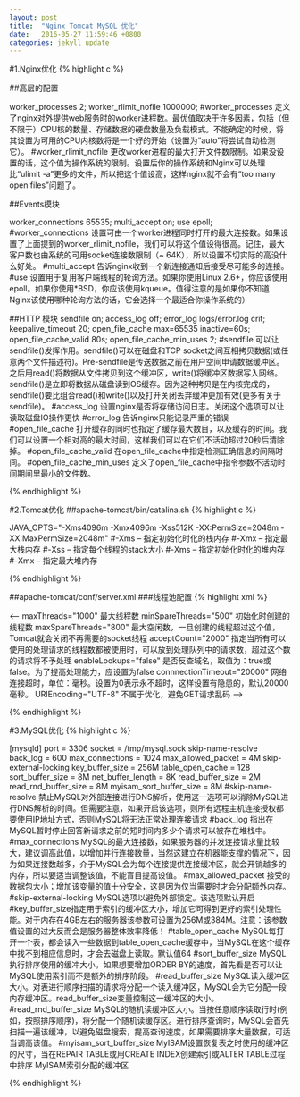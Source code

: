 ```yaml
---
layout: post
title:  "Nginx Tomcat MySQL 优化"
date:   2016-05-27 11:59:46 +0800
categories: jekyll update
---
```


#1.Nginx优化
{% highlight c %}

##高层的配置

worker_processes  2;
worker_rlimit_nofile 1000000;
#worker_processes 定义了nginx对外提供web服务时的worker进程数。最优值取决于许多因素，包括（但不限于）CPU核的数量、存储数据的硬盘数量及负载模式。不能确定的时候，将其设置为可用的CPU内核数将是一个好的开始（设置为“auto”将尝试自动检测它）。
#worker_rlimit_nofile 更改worker进程的最大打开文件数限制。如果没设置的话，这个值为操作系统的限制。设置后你的操作系统和Nginx可以处理比“ulimit -a”更多的文件，所以把这个值设高，这样nginx就不会有“too many open files”问题了。

##Events模块

worker_connections 65535; 
multi_accept on; 
use epoll; 
#worker_connections 设置可由一个worker进程同时打开的最大连接数。如果设置了上面提到的worker_rlimit_nofile，我们可以将这个值设得很高。记住，最大客户数也由系统的可用socket连接数限制（~ 64K），所以设置不切实际的高没什么好处。
#multi_accept 告诉nginx收到一个新连接通知后接受尽可能多的连接。
#use 设置用于复用客户端线程的轮询方法。如果你使用Linux 2.6+，你应该使用epoll。如果你使用*BSD，你应该使用kqueue。值得注意的是如果你不知道Nginx该使用哪种轮询方法的话，它会选择一个最适合你操作系统的）

##HTTP 模块
sendfile        on;
access_log 		off; 
error_log 		logs/error.log crit; 
keepalive_timeout  20; 
open_file_cache max=65535 inactive=60s; 
open_file_cache_valid 80s; 
open_file_cache_min_uses 2; 
#sendfile 可以让sendfile()发挥作用。sendfile()可以在磁盘和TCP socket之间互相拷贝数据(或任意两个文件描述符)。Pre-sendfile是传送数据之前在用户空间申请数据缓冲区。之后用read()将数据从文件拷贝到这个缓冲区，write()将缓冲区数据写入网络。sendfile()是立即将数据从磁盘读到OS缓存。因为这种拷贝是在内核完成的，sendfile()要比组合read()和write()以及打开关闭丢弃缓冲更加有效(更多有关于sendfile)。
#access_log 设置nginx是否将存储访问日志。关闭这个选项可以让读取磁盘IO操作更快
#error_log 告诉nginx只能记录严重的错误
#open_file_cache 打开缓存的同时也指定了缓存最大数目，以及缓存的时间。我们可以设置一个相对高的最大时间，这样我们可以在它们不活动超过20秒后清除掉。
#open_file_cache_valid 在open_file_cache中指定检测正确信息的间隔时间。
#open_file_cache_min_uses 定义了open_file_cache中指令参数不活动时间期间里最小的文件数。

{% endhighlight %}

#2.Tomcat优化
##apache-tomcat/bin/catalina.sh
{% highlight c %}

JAVA_OPTS="-Xms4096m -Xmx4096m -Xss512K -XX:PermSize=2048m -XX:MaxPermSize=2048m"
#-Xms – 指定初始化时化的栈内存
#-Xmx – 指定最大栈内存
#-Xss – 指定每个线程的stack大小
#-Xms – 指定初始化时化的堆内存
#-Xmx – 指定最大堆内存

{% endhighlight %}

##apache-tomcat/conf/server.xml
###线程池配置
{% highlight xml %}

<Connector port="80" protocol="HTTP/1.1" maxThreads="1000" minSpareThreads="500" maxSpareThreads="800" acceptCount="2000"
enableLookups="false" connectionTimeout="20000" redirectPort="8443" URIEncoding="UTF-8"/>

<--
maxThreads="1000"       	最大线程数
minSpareThreads="500"		初始化时创建的线程数
maxSpareThreads="800"		最大空闲数，一旦创建的线程超过这个值，Tomcat就会关闭不再需要的socket线程
acceptCount="2000"			指定当所有可以使用的处理请求的线程数都被使用时，可以放到处理队列中的请求数，超过这个数的请求将不予处理
enableLookups="false"		是否反查域名，取值为：true或false。为了提高处理能力，应设置为false
connnectionTimeout="20000"	网络连接超时，单位：毫秒。设置为0表示永不超时，这样设置有隐患的，默认20000毫秒。
URIEncoding="UTF-8"			不属于优化，避免GET请求乱码
-->

{% endhighlight %}

#3.MySQL优化
{% highlight c %}

[mysqld]
port            = 3306
socket          = /tmp/mysql.sock
skip-name-resolve
back_log = 600 
max_connections = 1024
max_allowed_packet = 4M
skip-external-locking 
key_buffer_size = 256M
table_open_cache = 128
sort_buffer_size = 8M
net_buffer_length = 8K
read_buffer_size = 2M
read_rnd_buffer_size = 8M
myisam_sort_buffer_size = 8M
#skip-name-resolve	禁止MySQL对外部连接进行DNS解析，使用这一选项可以消除MySQL进行DNS解析的时间。但需要注意，如果开启该选项，则所有远程主机连接授权都要使用IP地址方式，否则MySQL将无法正常处理连接请求
#back_log	指出在MySQL暂时停止回答新请求之前的短时间内多少个请求可以被存在堆栈中。
#max_connections MySQL的最大连接数，如果服务器的并发连接请求量比较大，建议调高此值，以增加并行连接数量，当然这建立在机器能支撑的情况下，因为如果连接数越多，介于MySQL会为每个连接提供连接缓冲区，就会开销越多的内存，所以要适当调整该值，不能盲目提高设值。
#max_allowed_packet 接受的数据包大小；增加该变量的值十分安全，这是因为仅当需要时才会分配额外内存。
#skip-external-locking MySQL选项以避免外部锁定。该选项默认开启
#key_buffer_size指定用于索引的缓冲区大小，增加它可得到更好的索引处理性能。对于内存在4GB左右的服务器该参数可设置为256M或384M。注意：该参数值设置的过大反而会是服务器整体效率降低！
#table_open_cache MySQL每打开一个表，都会读入一些数据到table_open_cache缓存中，当MySQL在这个缓存中找不到相应信息时，才会去磁盘上读取。默认值64
#sort_buffer_size MySQL执行排序使用的缓冲大小。如果想要增加ORDER BY的速度，首先看是否可以让MySQL使用索引而不是额外的排序阶段。
#read_buffer_size MySQL读入缓冲区大小。对表进行顺序扫描的请求将分配一个读入缓冲区，MySQL会为它分配一段内存缓冲区。read_buffer_size变量控制这一缓冲区的大小。
#read_rnd_buffer_size MySQL的随机读缓冲区大小。当按任意顺序读取行时(例如，按照排序顺序)，将分配一个随机读缓存区。进行排序查询时，MySQL会首先扫描一遍该缓冲，以避免磁盘搜索，提高查询速度，如果需要排序大量数据，可适当调高该值。
#myisam_sort_buffer_size MyISAM设置恢复表之时使用的缓冲区的尺寸，当在REPAIR TABLE或用CREATE INDEX创建索引或ALTER TABLE过程中排序 MyISAM索引分配的缓冲区

{% endhighlight %}

